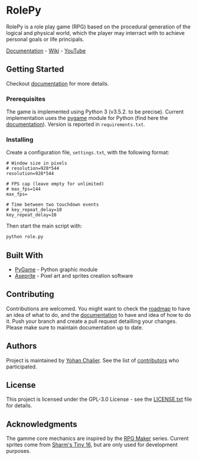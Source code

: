 # RolePy

RolePy is a role play game (RPG) based on the procedural generation of the
logical and physical world, which the player may interract with to achieve
personal goals or life principals.

[Documentation](https://rolepy.readthedocs.io/en/latest/) - [Wiki](https://github.com/ychalier/rolepy/wiki) - [YouTube](//www.youtube.com/channel/UCiNHU2xHojEsiInOtNtYrkg)

## Getting Started

Checkout [documentation](https://rolepy.readthedocs.io/en/latest/usage/index.html) for more details.

### Prerequisites

The game is implemented using Python 3 (v3.5.2. to be precise). Current
implementation uses the [pygame](https://www.pygame.org/news) module
for Python (find here the [documentation](https://www.pygame.org/docs)).
Version is reported in `requirements.txt`.

### Installing

Create a configuration file, `settings.txt`, with the following format:

```
# Window size in pixels
# resolution=928*544
resolution=928*544

# FPS cap (leave empty for unlimited)
# max_fps=144
max_fps=

# Time between two touchdown events
# key_repeat_delay=10
key_repeat_delay=10
```

Then start the main script with:

```bash
python role.py
```

## Built With

 - [PyGame](https://www.pygame.org/news) - Python graphic module
 - [Aseprite](//www.aseprite.com) - Pixel art and sprites creation software

## Contributing

Contributions are welcomed. You might want to check the [roadmap](https://github.com/ychalier/rolepy/wiki/Roadmap) to have an idea of what to do, and the [documentation](https://rolepy.readthedocs.io/en/latest/) to have and idea of how to do it. Push your branch and create a pull request detailling your changes. Please make sure to maintain documentation up to date.

## Authors

Project is maintained by [Yohan Chalier](https://github.com/ychalier/). See the list of [contributors](https://github.com/ychalier/rolepy/graphs/contributors) who participated.

## License

This project is licensed under the GPL-3.0 License - see the [LICENSE.txt](LICENSE.txt) file for details.

## Acknowledgments

The gamme core mechanics are inspired by the [RPG Maker](https://www.rpgmakerweb.com/) series. Current sprites come from [Sharm's Tiny 16](https://opengameart.org/content/tiny-16-basic), but are only used for development purposes.
